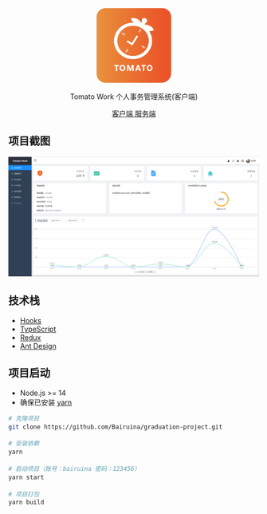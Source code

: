 
<p align="center">
  <img src="public/poster.png" width="150" />
  <p align="center">Tomato Work 个人事务管理系统(客户端)</b>
  <p align="center">
    <a href="https://github.com/Bairuina/graduation-project"> 
      客户端
    </a>
      <a href="https://github.com/Bairuina/graduation-project-sever">
      服务端
    </a>
  </p>
</p>


## 项目截图
![](media/screenshot.png)


## 技术栈
- [Hooks](https://zh-hans.reactjs.org/docs/hooks-intro.html)
- [TypeScript](https://www.typescriptlang.org/)
- [Redux](https://redux.js.org/tutorials/fundamentals/part-5-ui-react)
- [Ant Design](https://ant.design/docs/react/introduce-cn)


## 项目启动
- Node.js >= 14
- 确保已安装 [yarn](https://yarnpkg.com/)

``` bash
# 克隆项目
git clone https://github.com/Bairuina/graduation-project.git

# 安装依赖
yarn

# 启动项目（账号：bairuina 密码：123456）
yarn start

# 项目打包
yarn build
```
